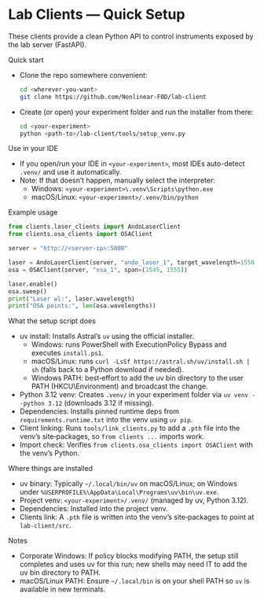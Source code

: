 # Lab Clients — Quick Setup

These clients provide a clean Python API to control instruments exposed by the lab server (FastAPI).

Quick start
- Clone the repo somewhere convenient:

  ```bash
  cd <wherever-you-want>
  git clone https://github.com/Nonlinear-FOD/lab-client
  ```

- Create (or open) your experiment folder and run the installer from there:

  ```bash
  cd <your-experiment>
  python <path-to>/lab-client/tools/setup_venv.py
  ```

Use in your IDE
- If you open/run your IDE in `<your-experiment>`, most IDEs auto-detect `.venv/` and use it automatically.
- Note: If that doesn’t happen, manually select the interpreter:
  - Windows: `<your-experiment>\.venv\Scripts\python.exe`
  - macOS/Linux: `<your-experiment>/.venv/bin/python`

Example usage
```python
from clients.laser_clients import AndoLaserClient
from clients.osa_clients import OSAClient

server = "http://<server-ip>:5000"

laser = AndoLaserClient(server, "ando_laser_1", target_wavelength=1550, power=0)
osa = OSAClient(server, "osa_1", span=(1545, 1555))

laser.enable()
osa.sweep()
print("Laser wl:", laser.wavelength)
print("OSA points:", len(osa.wavelengths))
```

What the setup script does
- uv install: Installs Astral’s `uv` using the official installer.
  - Windows: runs PowerShell with ExecutionPolicy Bypass and executes `install.ps1`.
  - macOS/Linux: runs `curl -LsSf https://astral.sh/uv/install.sh | sh` (falls back to a Python download if needed).
  - Windows PATH: best‑effort to add the uv bin directory to the user PATH (HKCU\Environment) and broadcast the change.
- Python 3.12 venv: Creates `.venv/` in your experiment folder via `uv venv --python 3.12` (downloads 3.12 if missing).
- Dependencies: Installs pinned runtime deps from `requirements.runtime.txt` into the venv using `uv pip`.
- Client linking: Runs `tools/link_clients.py` to add a `.pth` file into the venv’s site‑packages, so `from clients ...` imports work.
- Import check: Verifies `from clients.osa_clients import OSAClient` with the venv’s Python.

Where things are installed
- uv binary: Typically `~/.local/bin/uv` on macOS/Linux; on Windows under `%USERPROFILE%\AppData\Local\Programs\uv\bin\uv.exe`.
- Project venv: `<your-experiment>/.venv/` (managed by uv, Python 3.12).
- Dependencies: Installed into the project venv.
- Clients link: A `.pth` file is written into the venv’s site‑packages to point at `lab-client/src`.

Notes
- Corporate Windows: If policy blocks modifying PATH, the setup still completes and uses uv for this run; new shells may need IT to add the uv bin directory to PATH.
- macOS/Linux PATH: Ensure `~/.local/bin` is on your shell PATH so `uv` is available in new terminals.
